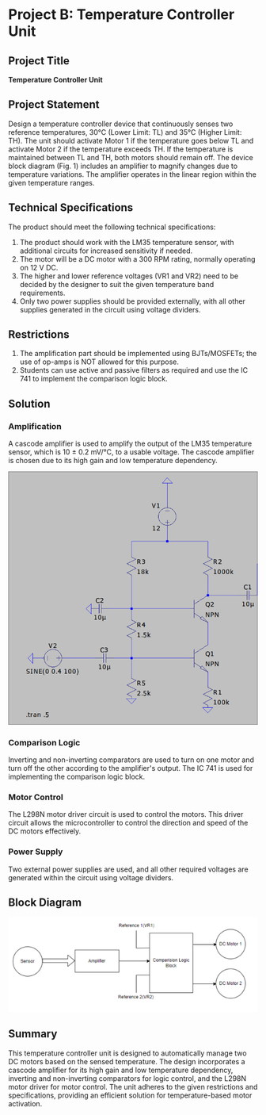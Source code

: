 ﻿# Project B: Temperature Controller Unit

## Project Title

**Temperature Controller Unit**

## Project Statement

Design a temperature controller device that continuously senses two reference temperatures, 30°C (Lower Limit: TL) and 35°C (Higher Limit: TH). The unit should activate Motor 1 if the temperature goes below TL and activate Motor 2 if the temperature exceeds TH. If the temperature is maintained between TL and TH, both motors should remain off. The device block diagram (Fig. 1) includes an amplifier to magnify changes due to temperature variations. The amplifier operates in the linear region within the given temperature ranges.

## Technical Specifications

The product should meet the following technical specifications:

1. The product should work with the LM35 temperature sensor, with additional circuits for increased sensitivity if needed.
2. The motor will be a DC motor with a 300 RPM rating, normally operating on 12 V DC.
3. The higher and lower reference voltages (VR1 and VR2) need to be decided by the designer to suit the given temperature band requirements.
4. Only two power supplies should be provided externally, with all other supplies generated in the circuit using voltage dividers.

## Restrictions

1. The amplification part should be implemented using BJTs/MOSFETs; the use of op-amps is NOT allowed for this purpose.
2. Students can use active and passive filters as required and use the IC 741 to implement the comparison logic block.

## Solution

### Amplification

A cascode amplifier is used to amplify the output of the LM35 temperature sensor, which is 10 ± 0.2 mV/°C, to a usable voltage. The cascode amplifier is chosen due to its high gain and low temperature dependency.

![Cascode Amplifier](Cascode.png)

### Comparison Logic

Inverting and non-inverting comparators are used to turn on one motor and turn off the other according to the amplifier's output. The IC 741 is used for implementing the comparison logic block.

### Motor Control

The L298N motor driver circuit is used to control the motors. This driver circuit allows the microcontroller to control the direction and speed of the DC motors effectively.

### Power Supply

Two external power supplies are used, and all other required voltages are generated within the circuit using voltage dividers.

## Block Diagram

![Block Diagram](Aspose.Words.a29f8348-df07-4b56-a4d3-0ae1e282c045.001.png)

## Summary

This temperature controller unit is designed to automatically manage two DC motors based on the sensed temperature. The design incorporates a cascode amplifier for its high gain and low temperature dependency, inverting and non-inverting comparators for logic control, and the L298N motor driver for motor control. The unit adheres to the given restrictions and specifications, providing an efficient solution for temperature-based motor activation.
